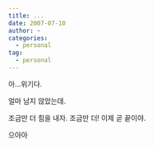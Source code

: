 ```yaml
---
title: ...
date: 2007-07-10
author: ~
categories:
  - personal
tag:
  - personal
---
```




아...위기다.

얼마 남지 않았는데.

조금만 더 힘을 내자. 조금만 더! 이제 곧 끝이야.

으아아



 






